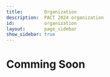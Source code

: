 ```yaml
---
title:        Organization
description:  PACT 2024 organization
id:           organization
layout:       page_sidebar
show_sidebar: true
---
```


# Comming Soon
